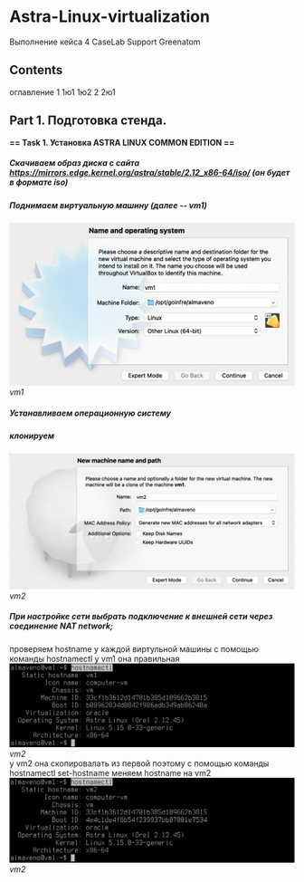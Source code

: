 # Astra-Linux-virtualization

Выполнение кейса 4 CaseLab Support Greenatom

## Contents

оглавление
1
1ю1
1ю2
2
2ю1

## Part 1. Подготовка стенда. 

**== Task 1. Установка **ASTRA LINUX COMMON EDITION** ==**

##### Скачиваем образ диска с сайта **https://mirrors.edge.kernel.org/astra/stable/2.12_x86-64/iso/** (он будет в формате iso)
##### Поднимаем виртуальную машину (далее -- vm1)
![vm1](pictures/1.png)<br>*vm1*<br>
##### Устанавливаем операционную систему
##### клонируем
![vm2](pictures/2.png)<br>*vm2*<br>
##### При настройке сети выбрать подключение к внешней сети через соединение NAT network;
проверяем hostname у каждой виртульной машины с помощью команды hostnamectl 
у vm1 она правильная 
![vm2](pictures/3.png)<br>*vm2*<br>
у  vm2   она скопировалать из первой поэтому с помощью команды 
hostnamectl set-hostname меняем hostname на vm2
![vm2](pictures/4.png)<br>*vm2*<br>

<br>

